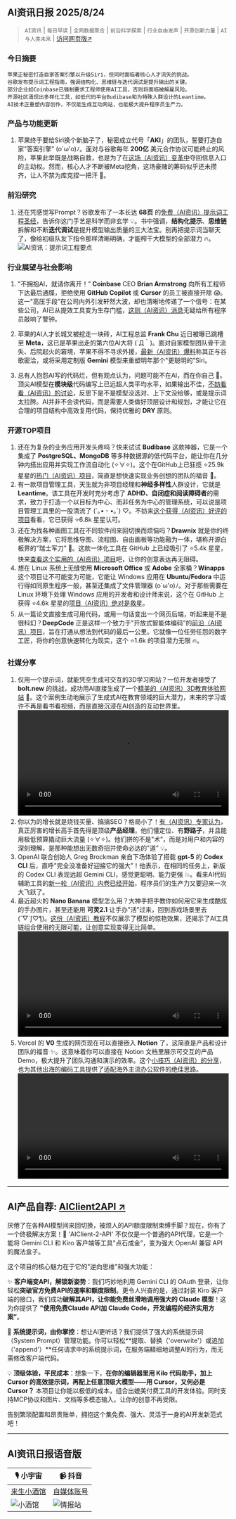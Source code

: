 ## AI资讯日报 2025/8/24

>  `AI资讯` | `每日早读` | `全网数据聚合` | `前沿科学探索` | `行业自由发声` | `开源创新力量` | `AI与人类未来` | [访问网页版↗️](https://ai.hubtoday.app/)



### **今日摘要**

```
苹果正秘密打造自家答案引擎以升级Siri，但同时面临着核心人才流失的挑战。
谷歌发布提示词工程指南，强调结构化、思维链与迭代调试是提升输出的关键。
部分企业如Coinbase已强制要求工程师使用AI工具，否则将面临被解雇风险。
开源社区涌现出多样化工具，如低代码平台Budibase和为特殊人群设计的Leantime。
AI技术正重塑内容创作，不仅能生成互动网站，也能极大提升程序员生产力。
```



### 产品与功能更新
1. 苹果终于要给Siri换个新脑子了，秘密成立代号「**AKI**」的团队，誓要打造自家"答案引擎” (o´ω'o)ﾉ。面对与谷歌每年 **200亿** 美元合作协议可能终止的风险，苹果此举既是战略自救，也是为了在[这场（AI资讯）变革中](https://mp.weixin.qq.com/s?__biz=MzI3MTA0MTk1MA==&mid=2652621987&idx=3&sn=cc6ea23b08dcd3f20b84154878098de2)夺回信息入口的主动权。然而，核心人才不断被Meta挖角，这场豪赌的筹码似乎还未攒齐，让人不禁为库克捏一把汗 🤔。

### 前沿研究
1. 还在凭感觉写Prompt？谷歌发布了一本长达 **68页** 的[免费（AI资讯）提示词工程圣经](https://www.kaggle.com/whitepaper-prompt-engineering)，告诉你这门手艺是科学而非玄学 💡。书中强调，**结构化提示**、**思维链**拆解和不断**迭代调试**是提升模型输出质量的三大法宝。别再把提示词当聊天了，像给初级队友下指令那样清晰明确，才能榨干大模型的全部潜力 🔥。
<br/>![AI资讯：提示词工程要点](https://cdnv2.ruguoapp.com/Fu6ZFW9JoeF4TorNnPUHjuqNLi44v3.png)<br/>

### 行业展望与社会影响
1. "不拥抱AI，就请你离开！” **Coinbase** CEO **Brian Armstrong** 向所有工程师下达最后通牒，拒绝使用 **GitHub Copilot** 或 **Cursor** 的员工被直接开除 😱。这一"高压手段”在公司内外引发轩然大波，却也清晰地传递了一个信号：在某些公司，AI已从提效工具变为生存门槛，[这则（AI资讯）消息](https://www.jiqizhixin.com/articles/2025-08-23-2)无疑给所有程序员敲响了警钟。

2. 苹果的AI人才长城又被挖走一块砖，AI工程总监 **Frank Chu** 近日被曝已跳槽至 **Meta**，这已是苹果出走的第六位AI大将 (´Д｀)。面对自家模型团队骨干流失、后院起火的窘境，苹果不得不寻求外援，[最新（AI资讯）爆料](https://mp.weixin.qq.com/s?__biz=MzI3MTA0MTk1MA==&mid=2652621987&idx=2&sn=2d2538a6dfb074a7d136401c29109880)称其正与谷歌密洽，或将采用定制版 **Gemini** 模型来重塑明年那个"更聪明的”Siri。

3. 总有人抱怨AI写的代码烂，但有观点认为，问题可能不在AI，而在你自己 🤔。顶尖AI模型在**模块级**代码编写上已远超人类平均水平，如果输出不佳，[不妨看看（AI资讯）的讨论](https://x.com/dotey/status/1958924994475335856)，反思下是不是模型没选对、上下文没给够，或是提示词太拉胯。AI并非不会读代码，而是需要人类做好顶层设计和规划，才能让它在合理的项目结构中高效复用代码，保持优雅的 **DRY** 原则。

### 开源TOP项目
1. 还在为复杂的业务应用开发头疼吗？快来试试 **Budibase** 这款神器，它是一个集成了 **PostgreSQL、MongoDB** 等多种数据源的低代码平台，能让你在几分钟内搭出应用并实现工作流自动化 (✧∀✧)。这个在GitHub上已狂揽 ⭐25.9k 星星的[热门（AI资讯）项目](https://github.com/Budibase/budibase)，简直是想快速实现业务创想的团队的福音 🚀。
2. 有一款项目管理工具，天生就为非项目经理和**神经多样性**人群设计，它就是 **Leantime**。该工具在开发时充分考虑了 **ADHD、自闭症和阅读障碍者**的需求，致力于打造一个以目标为中心、而非任务为中心的管理系统，可以说是项目管理工具里的一股清流了 (´｡• ᵕ •｡`) ♡。不妨来[这个获得（AI资讯）好评的项目](https://github.com/Leantime/leantime)看看，它已获得 ⭐6.8k 星星认可。
3. 还在为找各种画图工具在不同软件间来回切换而烦恼吗？**Drawnix** 就是你的终极解决方案，它将思维导图、流程图、自由画板等功能融为一体，堪称开源白板界的"瑞士军刀” 🎨。这款一体化工具在 GitHub 上已经吸引了 ⭐5.4k 星星，快来[查看这个实用的（AI资讯）项目](https://github.com/plait-board/drawnix)吧，让你的创意表达再无阻碍。
4. 想在 Linux 系统上无缝使用 **Microsoft Office** 或 **Adobe** 全家桶？**Winapps** 这个项目让不可能变为可能，它能让 Windows 应用在 **Ubuntu/Fedora** 中运行得如同原生程序一般，甚至还集成了文件管理器 (o´ω'o)ﾉ。对于那些需要在 Linux 环境下处理 Windows 应用的开发者和设计师来说，这个在 GitHub 上获得 ⭐4.6k 星星的[项目（AI资讯）绝对是救星](https://github.com/winapps-org/winapps)。
5. 从一篇论文直接生成可用代码，或用一句话变出一个网页后端，听起来是不是很科幻？**DeepCode** 正是这样一个致力于"开放式智能体编码”的[前沿（AI资讯）项目](https://github.com/HKUDS/DeepCode)，旨在打通从想法到代码的最后一公里。它就像一位任劳任怨的数字工匠，将你的创意快速转化为现实，这个 ⭐1.6k 的项目潜力无限 🔥。

### 社媒分享
1. 仅用一个提示词，就能凭空生成可交互的3D学习网站？一位开发者接受了 **bolt.new** 的挑战，成功用AI直接生成了一个[精美的（AI资讯）3D教育体验网站](https://x.com/boltdotnew/status/1958980158318420189) 🚀。这个案例生动地展示了生成式AI在教育领域的巨大潜力，未来的学习或许不再是看书看视频，而是直接沉浸在AI创造的互动世界里。
<br/><video src="https://source.hubtoday.app/images/2025/08/news_01k3bqnh6bek2rxpyz7fy2dpzd.mp4" controls="controls" width="100%"></video><br/>
2. 你以为的增长就是烧钱买量、搞搞SEO？格局小了！[有（AI资讯）专家认为](https://x.com/Yangyixxxx/status/1959228631991103774)，真正厉害的增长高手首先得是顶级**产品经理**，他们懂定位、有**野路子**，并且能用极低预算撬动巨大流量 (✧∀✧)。他们拼的不是"术”，而是对用户和内容的深刻理解，是那种能想出无数奇招并使命必达的"道” 💡。
3. OpenAI 联合创始人 Greg Brockman 亲自下场体验了搭载 **gpt-5** 的 **Codex CLI** 后，直呼"完全没准备好迎接它的强大”！他表示，在相同的任务上，新版的 Codex CLI 表现远超 Gemini CLI，感觉更聪明、能力更强 💥。看来AI代码辅助工具的[新一轮（AI资讯）内卷已经开始](https://x.com/gdb/status/1959209931267297586)，程序员们的生产力又要迎来一次大飞跃了。
4. 最近超火的 **Nano Banana** 模型怎么用？大神手把手教你如何用它来生成酷炫的手办图片，甚至还能用 **可灵2.1** 让手办"活”过来，回到游戏场景里去 (´▽`ʃ♡ƪ)。[这份（AI资讯）教程](https://x.com/op7418/status/1959185742409924750)不仅展示了模型的惊艳效果，还揭示了AI工具链组合使用的无限可能，让创意实现变得无比简单。
<br/><video src="https://source.hubtoday.app/images/2025/08/news_01k3bqpkyefcp8sprt22x5b3rt.mp4" controls="controls" width="100%"></video><br/>
5. Vercel 的 **V0** 生成的网页现在可以直接嵌入 **Notion** 了，这简直是产品和设计团队的福音 ✨。这意味着你可以直接在 Notion 文档里展示可交互的产品 Demo，极大提升了团队沟通和演示的效率。这个[小技巧（AI资讯）的分享](https://x.com/op7418/status/1959095632423264276)，也为其他出海的编码工具提供了适配海外主流办公软件的绝佳思路。
<br/><video src="https://source.hubtoday.app/images/2025/08/news_01k3bqqkzmfxwt88yc211c4j9j.mp4" controls="controls" width="100%"></video><br/>
    
---

## **AI产品自荐: [AIClient2API ↗️](https://github.com/justlovemaki/AIClient-2-API)**

厌倦了在各种AI模型间来回切换，被烦人的API额度限制束缚手脚？现在，你有了一个终极解决方案！🎉 'AIClient-2-API' 不仅仅是一个普通的API代理，它是一个能将 Gemini CLI 和 Kiro 客户端等工具"点石成金”，变为强大 OpenAI 兼容 API 的魔法盒子。

这个项目的核心魅力在于它的"逆向思维”和强大功能：

✨ **客户端变API，解锁新姿势**：我们巧妙地利用 Gemini CLI 的 OAuth 登录，让你轻松**突破官方免费API的速率和额度限制**。更令人兴奋的是，通过封装 Kiro 客户端的接口，我们成功**破解其API，让你能免费丝滑地调用强大的 Claude 模型**！这为你提供了 **"使用免费Claude API加 Claude Code，开发编程的经济实用方案”**。

🔧 **系统提示词，由你掌控**：想让AI更听话？我们提供了强大的系统提示词（System Prompt）管理功能。你可以轻松**提取、替换（'overwrite'）或追加（'append'）**任何请求中的系统提示词，在服务端精细地调整AI的行为，而无需修改客户端代码。

💡 **顶级体验，平民成本**：想象一下，**在你的编辑器里用 Kilo 代码助手，加上 Cursor 的高效提示词，再配上任意顶级大模型——用 Cursor，又何必是 Cursor？** 本项目让你能以极低的成本，组合出媲美付费工具的开发体验。同时支持MCP协议和图片、文档等多模态输入，让你的创意不再受限。

告别繁琐配置和昂贵账单，拥抱这个集免费、强大、灵活于一身的AI开发新范式吧！
    


---

## **AI资讯日报语音版**

| 🎙️ **小宇宙** | 📹 **抖音** |
| --- | --- |
| [来生小酒馆](https://www.xiaoyuzhoufm.com/podcast/683c62b7c1ca9cf575a5030e)  |   [自媒体账号](https://www.douyin.com/user/MS4wLjABAAAAwpwqPQlu38sO38VyWgw9ZjDEnN4bMR5j8x111UxpseHR9DpB6-CveI5KRXOWuFwG)| 
| ![小酒馆](https://source.hubtoday.app/images/2025/08/news_01k3bqqrbwexarjkgdns446tfa.avif) | ![情报站](https://source.hubtoday.app/images/2025/08/news_01k3bqqt1efbf80zgh54fne46e.avif) |

    

